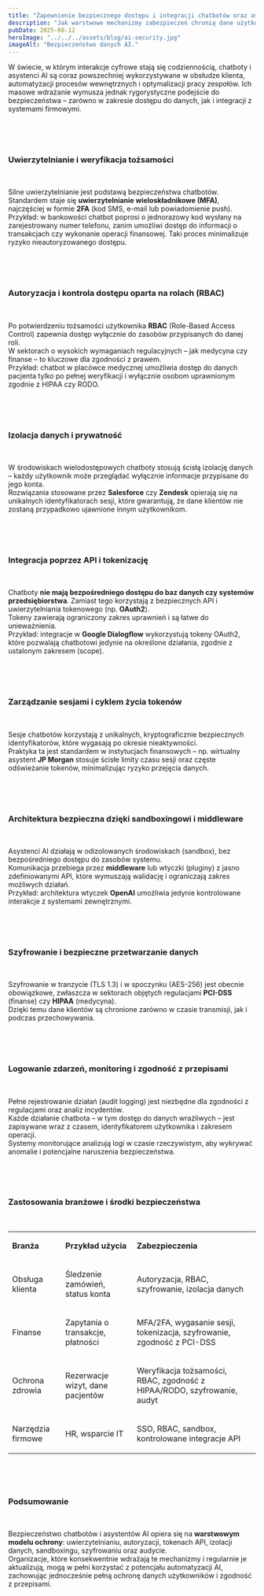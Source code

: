 ```yaml
---
title: "Zapewnienie bezpiecznego dostępu i integracji chatbotów oraz asystentów AI"
description: "Jak warstwowe mechanizmy zabezpieczeń chronią dane użytkowników i systemy firmowe"
pubDate: 2025-08-12
heroImage: "../../../assets/blog/ai-security.jpg"
imageAlt: "Bezpieczeństwo danych AI."
---
```


<p>W świecie, w kt&oacute;rym interakcje cyfrowe stają się codziennością, chatboty i asystenci AI są coraz powszechniej wykorzystywane w obsłudze klienta, automatyzacji proces&oacute;w wewnętrznych i optymalizacji pracy zespoł&oacute;w. Ich masowe wdrażanie wymusza jednak rygorystyczne podejście do bezpieczeństwa &ndash; zar&oacute;wno w zakresie dostępu do danych, jak i integracji z systemami firmowymi.</p>
<p>&nbsp;</p><p>&nbsp;</p>
<h3><strong>Uwierzytelnianie i weryfikacja tożsamości</strong></h3>
<p>&nbsp;</p>
<p>Silne uwierzytelnianie jest podstawą bezpieczeństwa chatbot&oacute;w. Standardem staje się <strong>uwierzytelnianie wieloskładnikowe (MFA)</strong>, najczęściej w formie <strong>2FA</strong> (kod SMS, e-mail lub powiadomienie push).<br />Przykład: w bankowości chatbot poprosi o jednorazowy kod wysłany na zarejestrowany numer telefonu, zanim umożliwi dostęp do informacji o transakcjach czy wykonanie operacji finansowej. Taki proces minimalizuje ryzyko nieautoryzowanego dostępu.</p>
<p>&nbsp;</p><p>&nbsp;</p>
<h3><strong>Autoryzacja i kontrola dostępu oparta na rolach (RBAC)</strong></h3>
<p>&nbsp;</p>
<p>Po potwierdzeniu tożsamości użytkownika <strong>RBAC</strong> (Role-Based Access Control) zapewnia dostęp wyłącznie do zasob&oacute;w przypisanych do danej roli.<br />W sektorach o wysokich wymaganiach regulacyjnych &ndash; jak medycyna czy finanse &ndash; to kluczowe dla zgodności z prawem.<br />Przykład: chatbot w plac&oacute;wce medycznej umożliwia dostęp do danych pacjenta tylko po pełnej weryfikacji i wyłącznie osobom uprawnionym zgodnie z HIPAA czy RODO.</p>
<p>&nbsp;</p><p>&nbsp;</p>
<h3><strong>Izolacja danych i prywatność</strong></h3>
<p>&nbsp;</p>
<p>W środowiskach wielodostępowych chatboty stosują ścisłą izolację danych &ndash; każdy użytkownik może przeglądać wyłącznie informacje przypisane do jego konta.<br />Rozwiązania stosowane przez <strong>Salesforce</strong> czy <strong>Zendesk</strong> opierają się na unikalnych identyfikatorach sesji, kt&oacute;re gwarantują, że dane klient&oacute;w nie zostaną przypadkowo ujawnione innym użytkownikom.</p>
<p>&nbsp;</p><p>&nbsp;</p>
<h3><strong>Integracja poprzez API i tokenizację</strong></h3>
<p>&nbsp;</p>
<p>Chatboty <strong>nie mają bezpośredniego dostępu do baz danych czy system&oacute;w przedsiębiorstwa</strong>. Zamiast tego korzystają z bezpiecznych API i uwierzytelniania tokenowego (np. <strong>OAuth2</strong>).<br />Tokeny zawierają ograniczony zakres uprawnień i są łatwe do unieważnienia.<br />Przykład: integracje w <strong>Google Dialogflow</strong> wykorzystują tokeny OAuth2, kt&oacute;re pozwalają chatbotowi jedynie na określone działania, zgodnie z ustalonym zakresem (scope).</p>
<p>&nbsp;</p><p>&nbsp;</p>
<h3><strong>Zarządzanie sesjami i cyklem życia token&oacute;w</strong></h3>
<p>&nbsp;</p>
<p>Sesje chatbot&oacute;w korzystają z unikalnych, kryptograficznie bezpiecznych identyfikator&oacute;w, kt&oacute;re wygasają po okresie nieaktywności.<br />Praktyka ta jest standardem w instytucjach finansowych &ndash; np. wirtualny asystent <strong>JP Morgan</strong> stosuje ścisłe limity czasu sesji oraz częste odświeżanie token&oacute;w, minimalizując ryzyko przejęcia danych.</p>
<p>&nbsp;</p><p>&nbsp;</p>
<h3><strong>Architektura bezpieczna dzięki sandboxingowi i middleware</strong></h3>
<p>&nbsp;</p>
<p>Asystenci AI działają w odizolowanych środowiskach (sandbox), bez bezpośredniego dostępu do zasob&oacute;w systemu.<br />Komunikacja przebiega przez <strong>middleware</strong> lub wtyczki (pluginy) z jasno zdefiniowanymi API, kt&oacute;re wymuszają walidację i ograniczają zakres możliwych działań.<br />Przykład: architektura wtyczek <strong>OpenAI</strong> umożliwia jedynie kontrolowane interakcje z systemami zewnętrznymi.</p>
<p>&nbsp;</p><p>&nbsp;</p>
<h3><strong>Szyfrowanie i bezpieczne przetwarzanie danych</strong></h3>
<p>&nbsp;</p>
<p>Szyfrowanie w tranzycie (TLS 1.3) i w spoczynku (AES-256) jest obecnie obowiązkowe, zwłaszcza w sektorach objętych regulacjami <strong>PCI-DSS</strong> (finanse) czy <strong>HIPAA</strong> (medycyna).<br />Dzięki temu dane klient&oacute;w są chronione zar&oacute;wno w czasie transmisji, jak i podczas przechowywania.</p>
<p>&nbsp;</p><p>&nbsp;</p>
<h3><strong>Logowanie zdarzeń, monitoring i zgodność z przepisami</strong></h3>
<p>&nbsp;</p>
<p>Pełne rejestrowanie działań (audit logging) jest niezbędne dla zgodności z regulacjami oraz analiz incydent&oacute;w.<br />Każde działanie chatbota &ndash; w tym dostęp do danych wrażliwych &ndash; jest zapisywane wraz z czasem, identyfikatorem użytkownika i zakresem operacji.<br />Systemy monitorujące analizują logi w czasie rzeczywistym, aby wykrywać anomalie i potencjalne naruszenia bezpieczeństwa.</p>
<p>&nbsp;</p><p>&nbsp;</p>
<h3><strong>Zastosowania branżowe i środki bezpieczeństwa</strong></h3>
<p>&nbsp;</p>
<table>
<tbody>
<tr>
<td>
<p><strong>Branża</strong></p>
</td>
<td>
<p><strong>Przykład użycia</strong></p>
</td>
<td>
<p><strong>Zabezpieczenia</strong></p>
</td>
</tr>
<tr>
<td>
<p>Obsługa klienta</p>
</td>
<td>
<p>Śledzenie zam&oacute;wień, status konta</p>
</td>
<td>
<p>Autoryzacja, RBAC, szyfrowanie, izolacja danych</p>
</td>
</tr>
<tr>
<td>
<p>Finanse</p>
</td>
<td>
<p>Zapytania o transakcje, płatności</p>
</td>
<td>
<p>MFA/2FA, wygasanie sesji, tokenizacja, szyfrowanie, zgodność z PCI-DSS</p>
</td>
</tr>
<tr>
<td>
<p>Ochrona zdrowia</p>
</td>
<td>
<p>Rezerwacje wizyt, dane pacjent&oacute;w</p>
</td>
<td>
<p>Weryfikacja tożsamości, RBAC, zgodność z HIPAA/RODO, szyfrowanie, audyt</p>
</td>
</tr>
<tr>
<td>
<p>Narzędzia firmowe</p>
</td>
<td>
<p>HR, wsparcie IT</p>
</td>
<td>
<p>SSO, RBAC, sandbox, kontrolowane integracje API</p>
</td>
</tr>
</tbody>
</table>
<p>&nbsp;</p><p>&nbsp;</p>
<h3><strong>Podsumowanie</strong></h3>
<p>&nbsp;</p>
<p>Bezpieczeństwo chatbot&oacute;w i asystent&oacute;w AI opiera się na <strong>warstwowym modelu ochrony</strong>: uwierzytelnianiu, autoryzacji, tokenach API, izolacji danych, sandboxingu, szyfrowaniu oraz audycie.<br />Organizacje, kt&oacute;re konsekwentnie wdrażają te mechanizmy i regularnie je aktualizują, mogą w pełni korzystać z potencjału automatyzacji AI, zachowując jednocześnie pełną ochronę danych użytkownik&oacute;w i zgodność z przepisami.</p>
